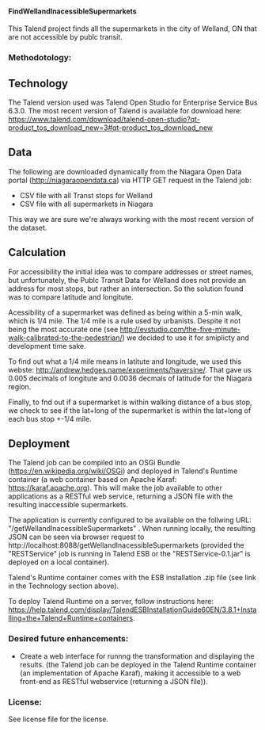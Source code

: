 #### FindWellandInacessibleSupermarkets ####

This Talend project finds all the supermarkets in the city of Welland, ON that are not accessible by publc transit.

### Methodotology: ###

## Technology ##

The Talend version used was Talend Open Studio for Enterprise Service Bus 6.3.0. The most recent version of Talend is available for download here: https://www.talend.com/download/talend-open-studio?qt-product_tos_download_new=3#qt-product_tos_download_new
 
## Data ##

The following are downloaded dynamically from the Niagara Open Data portal (http://niagaraopendata.ca) via HTTP GET request in the Talend job:
- CSV file with all Transt stops for Welland
- CSV file with all supermarkets in Niagara

This way we are sure we're always working with the most recent version of the dataset.

## Calculation ##

For accessibility the initial idea was to compare addresses or street names, but unfortunately, the Publc Transit Data for Welland does not provide an address for most stops, but rather an intersection. So the solution found was to compare latitude and longitute.

Acessibility of a supermarket was defined as being within a 5-min walk, which is 1/4 mile. The 1/4 mile is a rule used by urbanists. Despite it not being the most accurate one (see http://evstudio.com/the-five-minute-walk-calibrated-to-the-pedestrian/) we decided to use it for smiplicty and development time sake. 

To find out what a 1/4 mile means in latitute and longitude, we used this webste: http://andrew.hedges.name/experiments/haversine/. That gave us 0.005 decimals of longitute and 0.0036 decmals of latitude for the Niagara region.

Finally, to fnd out if a supermarket is within walking distance of a bus stop, we check to see if the lat+long of the supermarket is within the lat+long of each bus stop +-1/4 mile.

## Deployment ##

The Talend job can be compiled into an OSGi Bundle (https://en.wikipedia.org/wiki/OSGi) and deployed in Talend's Runtime container (a web container based on Apache Karaf: https://karaf.apache.org). This will make the job available to other applications as a RESTful web service, returning a JSON file with the resulting inaccessible supermarkets.

The application is currently configured to be available on the follwing URL: "/getWellandInacessibleSupermarkets" . When running locally, the resulting JSON can be seen via browser request to http://localhost:8088/getWellandInacessibleSupermarkets (provided the "RESTService" job is running in Talend ESB or the "RESTService-0.1.jar" is deployed on a local container).

Talend's Runtime container comes with the ESB installation .zip file (see link in the Technology section above).

To deploy Talend Runtime on a server, follow instructions here: https://help.talend.com/display/TalendESBInstallationGuide60EN/3.8.1+Installing+the+Talend+Runtime+containers.

### Desired future enhancements: ###

- Create a web interface for runnng the transformation and displaying the results. (the Talend job can be deployed in the Talend Runtime container (an implementation of Apache Karaf), making it accessible to a web front-end as RESTful webservice (returning a JSON file)).

### License: ###

See license file for the license.
